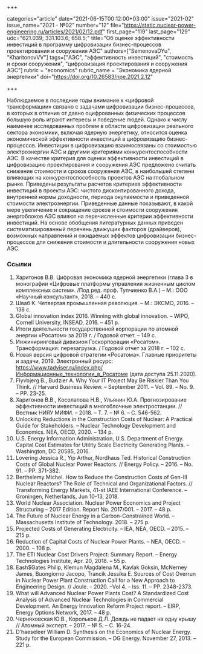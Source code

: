 +++

categories="article"
date="2021-06-15T00:12:00+03:00"
issue="2021-02"
issue_name="2021 - №02"
number="12"
file="https://static.nuclear-power-engineering.ru/articles/2021/02/12.pdf"
first_page="119"
last_page="129"
udc="621.039; 331.103.6; 658.5;"
title="Об оценке эффективности инвестиций в программу цифровизации бизнес-процессов проектирования и сооружения АЭС"
authors=["SemenovaDYu", "KharitonovVV"]
tags=["АЭС", "эффективность инвестиций", "стоимость и сроки сооружения", "цифровизация проектирования и сооружения АЭС"]
rubric = "economics"
rubric_name = "Экономика ядерной энергетики"
doi="https://doi.org/10.26583/npe.2021.2.12"

+++

Наблюдаемое в последние годы внимание к «цифровой трансформации» связано с задачами цифровизации бизнес-процессов, в которых в отличие от давно оцифрованных физических процессов большую роль играют интересы и поведение людей. Однако к числу наименее исследованных проблем в области цифровизации реального сектора экономики, включая ядерную энергетику, относится оценка экономической эффективности инвестиций в цифровизацию бизнес-процессов. Инвестиции в цифровизацию взаимосвязаны со стоимостью электроэнергии АЭС и другими критериями конкурентоспособности АЭС. В качестве критерия для оценки эффективности инвестиций в цифровизацию проектирования и сооружения АЭС предложено считать снижение стоимости и сроков сооружения АЭС, в наибольшей степени влияющих на конкурентоспособность проектов АЭС на глобальном рынке. Приведены результаты расчетов критериев эффективности инвестиций в проекты АЭС: чистого дисконтированного дохода, внутренней нормы доходности, периода окупаемости и приведенной стоимости электроэнергии. Приведенные данные показывают, в какой мере увеличение и сокращение сроков и стоимости сооружения энергоблоков АЭС влияют на перечисленные критерии эффективности инвестиций. На основе обобщения литературных данных приведен систематизированный перечень движущих факторов (драйверов), возможных направлений и ожидаемых эффектов цифровизации бизнес-процессов для снижения стоимости и длительности сооружения новых АЭС.

### Ссылки

1. Харитонов В.В. Цифровая экономика ядерной энергетики (глава 3 в монографии «Цифровые платформы управления жизненным циклом комплексных систем». /Под ред. проф. Тупчиенко В.А.) – М.: ООО «Научный консультант», 2018. – 440 с.
2. Шваб К. Четвертая промышленная революция. – М.: ЭКСМО, 2016. –138 с.
3. Global innovation index 2016. Winning with global innovation. – WIPO, Cornell University, INSEAD, 2016. – 451 р.
4. Итоги деятельности государственной корпорации по атомной энергии «Росатом» за 2019 г. / Годовой отчет. – 149 с.
5. Инжиниринговый дивизион Госкорпорации «Росатом». Трансформация: перезагрузка. / Годовой отчет за 2018 г. – 102 с.
6. Новая версия цифровой стратегии «Росатома». Главные приоритеты и задачи, 2019. Электронный ресурс: https://www.tadviser.ru/index.php/Информационные_технологии_в_Росатоме (дата доступа 25.11.2020).
7. Flyvbjerg B., Budzier A. Why Your IT Project May Be Riskier Than You Think. // Harvard Business Review. – September 2011. – Vol. 89. – No. 9. – PP. 23-25.
8. Харитонов В.В., Косолапова Н.В., Ульянин Ю.А. Прогнозирование эффективности инвестиций в многоблочные электростанции. // Вестник НИЯУ МИФИ. – 2018. – Т. 7. – № 6. – С. 546-562.
9. Unlocking Reductions in the Construction Costs of Nuclear: A Practical Guide for Stakeholders. – Nuclear Technology Development and Economics. NEA, OECD, 2020. – 134 p.
10. U.S. Energy Information Administration, U.S. Department of Energy. Capital Cost Estimates for Utility Scale Electricity Generating Plants. – Washington, DC 20585, 2016.
11. Lovering Jessica R., Yip Arthur, Nordhaus Ted. Historical Construction Costs of Global Nuclear Power Reactors. // Energy Policy. – 2016. – No. 91. – PP. 371-382.
12. Berthelemy Michel. How to Reduce the Construction Costs of Gen-III Nuclear Reactors? The Role of Technical and Organizational Factors. // Transforming Energy Markets, 41-st IAEE International Conference. – Groningen, Netherlands, Jun 10-13, 2018.
13. World Nuclear Association. Nuclear Power Economics and Project Structuring – 2017 Edition. Report No. 2017/001. – 2017. – 48 p.
14. The Future of Nuclear Energy in a Carbon-Constrained World. – Massachusetts Institute of Technology. 2018. – 275 p.
15. Projected Costs of Generating Electricity. – IEA, NEA, OECD. – 2015. – 215 p.
16. Reduction of Capital Costs of Nuclear Power Plants. – NEA, OECD. – 2000. – 108 р.
17. The ETI Nuclear Cost Drivers Project: Summary Report. – Energy Technologies Institute, Apr. 20, 2018. – 55 р.
18. Eash$Gates Philip, Klemun Magdalena M., Kavlak Goksin, McNerney James, Buongiorno Jacopo, Trancik Jessika E. Sources of Cost Overrun in Nuclear Power Plant Construction Call for a New Approach to Engineering Design. // Joule. – 2020. –Vol 4. – Iss. 11. – PP. 2348-2373.
19. What will Advanced Nuclear Power Plants Cost? A Standardized Cost Analysis of Advanced Nuclear Technologies in Commercial Development. An Energy Innovation Reform Project report. – EIRP, Energy Options Network, 2017. – 48 p.
20. Черняховская Ю.В., Корольков Д.Л. Дождь не падает на одну крышу // Атомный эксперт. – 2017. – № 5. – С. 16-24.
21. D’haeseleer William D. Synthesis on the Economics of Nuclear Energy. Study for the European Commission. – DG Energy. November 27, 2013. – 221 p.